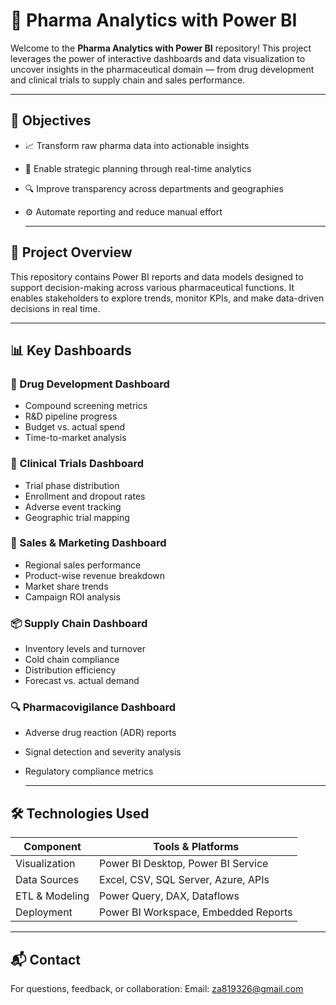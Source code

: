 # 💊 Pharma Analytics with Power BI

Welcome to the **Pharma Analytics with Power BI** repository! This project leverages the power of interactive dashboards and data visualization to uncover insights in the pharmaceutical domain — from drug development and clinical trials to supply chain and sales performance.

---

## 🎯 Objectives

- 📈 Transform raw pharma data into actionable insights
- 🧠 Enable strategic planning through real-time analytics
- 🔍 Improve transparency across departments and geographies
- ⚙️ Automate reporting and reduce manual effort
  
  ---
  
## 📌 Project Overview

This repository contains Power BI reports and data models designed to support decision-making across various pharmaceutical functions. It enables stakeholders to explore trends, monitor KPIs, and make data-driven decisions in real time.

---

## 📊 Key Dashboards

### 🧬 Drug Development Dashboard
- Compound screening metrics
- R&D pipeline progress
- Budget vs. actual spend
- Time-to-market analysis

### 🧪 Clinical Trials Dashboard
- Trial phase distribution
- Enrollment and dropout rates
- Adverse event tracking
- Geographic trial mapping

### 🏥 Sales & Marketing Dashboard
- Regional sales performance
- Product-wise revenue breakdown
- Market share trends
- Campaign ROI analysis

### 📦 Supply Chain Dashboard
- Inventory levels and turnover
- Cold chain compliance
- Distribution efficiency
- Forecast vs. actual demand

### 🔍 Pharmacovigilance Dashboard
- Adverse drug reaction (ADR) reports
- Signal detection and severity analysis
- Regulatory compliance metrics

  ---

## 🛠️ Technologies Used

| Component         | Tools & Platforms                     |
|------------------|----------------------------------------|
| Visualization     | Power BI Desktop, Power BI Service     |
| Data Sources      | Excel, CSV, SQL Server, Azure, APIs    |
| ETL & Modeling    | Power Query, DAX, Dataflows            |
| Deployment        | Power BI Workspace, Embedded Reports   |

---

## 📬 Contact
For questions, feedback, or collaboration:
Email: za819326@gmail.com

